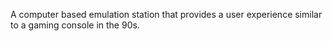A computer based emulation station that provides a user experience similar to a gaming console in the 90s.